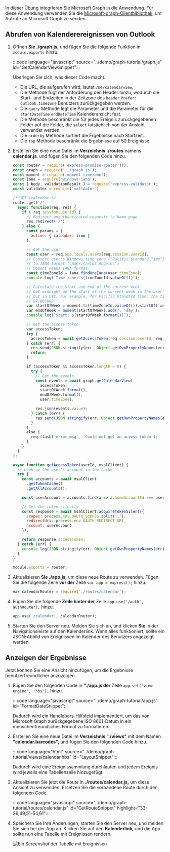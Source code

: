 <!-- markdownlint-disable MD002 MD041 -->

In dieser Übung integrieren Sie Microsoft Graph in die Anwendung. Für diese Anwendung verwenden Sie die [Microsoft-graph-Clientbibliothek,](https://github.com/microsoftgraph/msgraph-sdk-javascript) um Aufrufe an Microsoft Graph zu senden.

## <a name="get-calendar-events-from-outlook"></a>Abrufen von Kalenderereignissen von Outlook

1. Öffnen **Sie ./graph.js,** und fügen Sie die folgende Funktion in `module.exports` hinzu.

    :::code language="javascript" source="../demo/graph-tutorial/graph.js" id="GetCalendarViewSnippet":::

    Überlegen Sie sich, was dieser Code macht.

    - Die URL, die aufgerufen wird, lautet `/me/calendarview`.
    - Die Methode fügt der Anforderung den Header hinzu, wodurch die Start- und Endzeiten in der Zeitzone des `header` `Prefer: outlook.timezone` Benutzers zurückgegeben werden.
    - Die `query` Methode legt die Parameter und die Parameter für die `startDateTime` `endDateTime` Kalenderansicht fest.
    - Die Methode beschränkt die für jedes Ereignis zurückgegebenen Felder auf die Felder, die `select` tatsächlich von der Ansicht verwendet werden.
    - Die `orderby` Methode sortiert die Ergebnisse nach Startzeit.
    - Die `top` Methode beschränkt die Ergebnisse auf 50 Ereignisse.

1. Erstellen Sie eine neue Datei im **Verzeichnis ./routes** namens **calendar.js**, und fügen Sie den folgenden Code hinzu.

    ```javascript
    const router = require('express-promise-router')();
    const graph = require('../graph.js');
    const moment = require('moment-timezone');
    const iana = require('windows-iana');
    const { body, validationResult } = require('express-validator');
    const validator = require('validator');

    /* GET /calendar */
    router.get('/',
      async function(req, res) {
        if (!req.session.userId) {
          // Redirect unauthenticated requests to home page
          res.redirect('/')
        } else {
          const params = {
            active: { calendar: true }
          };

          // Get the user
          const user = req.app.locals.users[req.session.userId];
          // Convert user's Windows time zone ("Pacific Standard Time")
          // to IANA format ("America/Los_Angeles")
          // Moment needs IANA format
          const timeZoneId = iana.findOneIana(user.timeZone);
          console.log(`Time zone: ${timeZoneId.valueOf()}`);

          // Calculate the start and end of the current week
          // Get midnight on the start of the current week in the user's timezone,
          // but in UTC. For example, for Pacific Standard Time, the time value would be
          // 07:00:00Z
          var startOfWeek = moment.tz(timeZoneId.valueOf()).startOf('week').utc();
          var endOfWeek = moment(startOfWeek).add(7, 'day');
          console.log(`Start: ${startOfWeek.format()}`);

          // Get the access token
          var accessToken;
          try {
            accessToken = await getAccessToken(req.session.userId, req.app.locals.msalClient);
          } catch (err) {
            res.send(JSON.stringify(err, Object.getOwnPropertyNames(err)));
            return;
          }

          if (accessToken && accessToken.length > 0) {
            try {
              // Get the events
              const events = await graph.getCalendarView(
                accessToken,
                startOfWeek.format(),
                endOfWeek.format(),
                user.timeZone);

              res.json(events.value);
            } catch (err) {
              res.send(JSON.stringify(err, Object.getOwnPropertyNames(err)));
            }
          }
          else {
            req.flash('error_msg', 'Could not get an access token');
          }
        }
      }
    );

    async function getAccessToken(userId, msalClient) {
      // Look up the user's account in the cache
      try {
        const accounts = await msalClient
          .getTokenCache()
          .getAllAccounts();

        const userAccount = accounts.find(a => a.homeAccountId === userId);

        // Get the token silently
        const response = await msalClient.acquireTokenSilent({
          scopes: process.env.OAUTH_SCOPES.split(','),
          redirectUri: process.env.OAUTH_REDIRECT_URI,
          account: userAccount
        });

        return response.accessToken;
      } catch (err) {
        console.log(JSON.stringify(err, Object.getOwnPropertyNames(err)));
      }
    }

    module.exports = router;
    ```

1. Aktualisieren **Sie ./app.js,** um diese neue Route zu verwenden. Fügen Sie die folgende Zeile **vor der** Zeile `var app = express();` hinzu.

    ```javascript
    var calendarRouter = require('./routes/calendar');
    ```

1. Fügen Sie die folgende **Zeile hinter der** Zeile `app.use('/auth', authRouter);` hinzu.

    ```javascript
    app.use('/calendar', calendarRouter);
    ```

1. Starten Sie den Server neu. Melden Sie sich an, und klicken **Sie** in der Navigationsleiste auf den Kalenderlink. Wenn alles funktioniert, sollte ein JSON-Abbild von Ereignissen im Kalender des Benutzers angezeigt werden.

## <a name="display-the-results"></a>Anzeigen der Ergebnisse

Jetzt können Sie eine Ansicht hinzufügen, um die Ergebnisse benutzerfreundlicher anzuzeigen.

1. Fügen Sie den folgenden Code in **"./app.js der** Zeile `app.set('view engine', 'hbs');` hinzu.

    :::code language="javascript" source="../demo/graph-tutorial/app.js" id="FormatDateSnippet":::

    Dadurch wird ein [Handlebars-Hilfsfeld](http://handlebarsjs.com/#helpers) implementiert, um das von Microsoft Graph zurückgegebene ISO 8601-Datum in ein menschenfreundliches Format zu formatieren.

1. Erstellen Sie eine neue Datei im **Verzeichnis "./views"** mit dem Namen **"calendar.barcodes",** und fügen Sie den folgenden Code hinzu.

    :::code language="html" source="../demo/graph-tutorial/views/calendar.hbs" id="LayoutSnippet":::

    Dadurch wird eine Ereignissammlung durchlaufen und jedem Ereignis wird jeweils eine Tabellenzeile hinzugefügt.

1. Aktualisieren Sie jetzt die Route in **./routes/calendar.js,** um diese Ansicht zu verwenden. Ersetzen Sie die vorhandene Route durch den folgenden Code.

    :::code language="javascript" source="../demo/graph-tutorial/routes/calendar.js" id="GetRouteSnippet" highlight="33-36,49,51-54,61":::

1. Speichern Sie Ihre Änderungen, starten Sie den Server neu, und melden Sie sich bei der App an. Klicken Sie auf den **Kalenderlink,** und die App sollte nun eine Tabelle mit Ereignissen rendern.

    ![Ein Screenshot der Tabelle mit Ereignissen](./images/add-msgraph-01.png)
